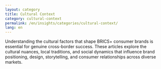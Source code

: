 ```yaml
---
layout: category
title: Cultural Context
category: cultural-context
permalink: /en/insights/categories/cultural-context/
lang: en
---
```


Understanding the cultural factors that shape BRICS+ consumer brands is essential for genuine cross-border success. These articles explore the cultural nuances, local traditions, and social dynamics that influence brand positioning, design, storytelling, and consumer relationships across diverse markets.